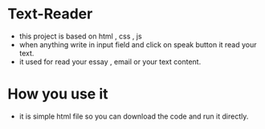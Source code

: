 # Text-Reader
- this project is based on  html , css , js
- when anything write in input field and click on speak button it read your text.
- it used for read your essay , email or your text content.

# How you use it
- it is simple html file so you can download the code and run it directly.
